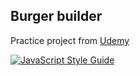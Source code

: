 
## Burger builder

Practice project from [Udemy][course]

[![JavaScript Style Guide](https://cdn.rawgit.com/standard/standard/master/badge.svg)](https://github.com/standard/standard)

[course]: https://www.udemy.com/share/1000uM/ "Link to the course"
